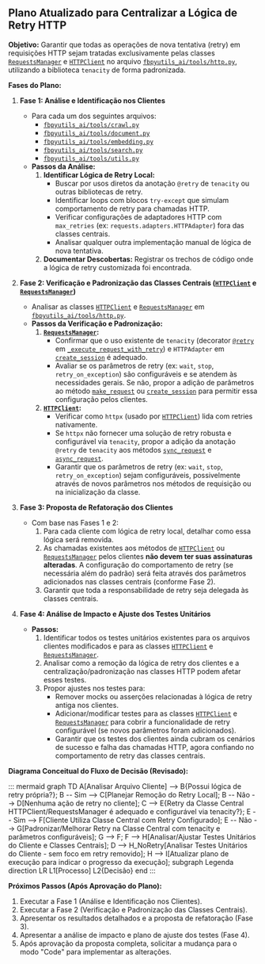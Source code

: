 ## Plano Atualizado para Centralizar a Lógica de Retry HTTP

**Objetivo:** Garantir que todas as operações de nova tentativa (retry) em requisições HTTP sejam tratadas exclusivamente pelas classes [`RequestsManager`](fbpyutils_ai/tools/http.py:258) e [`HTTPClient`](fbpyutils_ai/tools/http.py:35) no arquivo [`fbpyutils_ai/tools/http.py`](fbpyutils_ai/tools/http.py:1), utilizando a biblioteca `tenacity` de forma padronizada.

**Fases do Plano:**

1.  **Fase 1: Análise e Identificação nos Clientes**
    *   Para cada um dos seguintes arquivos:
        *   [`fbpyutils_ai/tools/crawl.py`](fbpyutils_ai/tools/crawl.py:1)
        *   [`fbpyutils_ai/tools/document.py`](fbpyutils_ai/tools/document.py:1)
        *   [`fbpyutils_ai/tools/embedding.py`](fbpyutils_ai/tools/embedding.py:1)
        *   [`fbpyutils_ai/tools/search.py`](fbpyutils_ai/tools/search.py:1)
        *   [`fbpyutils_ai/tools/utils.py`](fbpyutils_ai/tools/utils.py:1)
    *   **Passos da Análise:**
        1.  **Identificar Lógica de Retry Local:**
            *   Buscar por usos diretos da anotação `@retry` de `tenacity` ou outras bibliotecas de retry.
            *   Identificar loops com blocos `try-except` que simulam comportamento de retry para chamadas HTTP.
            *   Verificar configurações de adaptadores HTTP com `max_retries` (ex: `requests.adapters.HTTPAdapter`) fora das classes centrais.
            *   Analisar qualquer outra implementação manual de lógica de nova tentativa.
        2.  **Documentar Descobertas:** Registrar os trechos de código onde a lógica de retry customizada foi encontrada.

2.  **Fase 2: Verificação e Padronização das Classes Centrais ([`HTTPClient`](fbpyutils_ai/tools/http.py:35) e [`RequestsManager`](fbpyutils_ai/tools/http.py:258))**
    *   Analisar as classes [`HTTPClient`](fbpyutils_ai/tools/http.py:35) e [`RequestsManager`](fbpyutils_ai/tools/http.py:258) em [`fbpyutils_ai/tools/http.py`](fbpyutils_ai/tools/http.py:1).
    *   **Passos da Verificação e Padronização:**
        1.  **[`RequestsManager`](fbpyutils_ai/tools/http.py:258):**
            *   Confirmar que o uso existente de `tenacity` (decorator [`@retry`](fbpyutils_ai/tools/http.py:401) em [`_execute_request_with_retry`](fbpyutils_ai/tools/http.py:402)) e `HTTPAdapter` em [`create_session`](fbpyutils_ai/tools/http.py:278) é adequado.
            *   Avaliar se os parâmetros de retry (ex: `wait`, `stop`, `retry_on_exception`) são configuráveis e se atendem às necessidades gerais. Se não, propor a adição de parâmetros ao método [`make_request`](fbpyutils_ai/tools/http.py:350) ou [`create_session`](fbpyutils_ai/tools/http.py:278) para permitir essa configuração pelos clientes.
        2.  **[`HTTPClient`](fbpyutils_ai/tools/http.py:35):**
            *   Verificar como `httpx` (usado por [`HTTPClient`](fbpyutils_ai/tools/http.py:35)) lida com retries nativamente.
            *   Se `httpx` não fornecer uma solução de retry robusta e configurável via `tenacity`, propor a adição da anotação `@retry` de `tenacity` aos métodos [`sync_request`](fbpyutils_ai/tools/http.py:173) e [`async_request`](fbpyutils_ai/tools/http.py:88).
            *   Garantir que os parâmetros de retry (ex: `wait`, `stop`, `retry_on_exception`) sejam configuráveis, possivelmente através de novos parâmetros nos métodos de requisição ou na inicialização da classe.

3.  **Fase 3: Proposta de Refatoração dos Clientes**
    *   Com base nas Fases 1 e 2:
        1.  Para cada cliente com lógica de retry local, detalhar como essa lógica será removida.
        2.  As chamadas existentes aos métodos de [`HTTPClient`](fbpyutils_ai/tools/http.py:35) ou [`RequestsManager`](fbpyutils_ai/tools/http.py:258) pelos clientes **não devem ter suas assinaturas alteradas**. A configuração do comportamento de retry (se necessária além do padrão) será feita através dos parâmetros adicionados nas classes centrais (conforme Fase 2).
        3.  Garantir que toda a responsabilidade de retry seja delegada às classes centrais.

4.  **Fase 4: Análise de Impacto e Ajuste dos Testes Unitários**
    *   **Passos:**
        1.  Identificar todos os testes unitários existentes para os arquivos clientes modificados e para as classes [`HTTPClient`](fbpyutils_ai/tools/http.py:35) e [`RequestsManager`](fbpyutils_ai/tools/http.py:258).
        2.  Analisar como a remoção da lógica de retry dos clientes e a centralização/padronização nas classes HTTP podem afetar esses testes.
        3.  Propor ajustes nos testes para:
            *   Remover mocks ou asserções relacionadas à lógica de retry antiga nos clientes.
            *   Adicionar/modificar testes para as classes [`HTTPClient`](fbpyutils_ai/tools/http.py:35) e [`RequestsManager`](fbpyutils_ai/tools/http.py:258) para cobrir a funcionalidade de retry configurável (se novos parâmetros foram adicionados).
            *   Garantir que os testes dos clientes ainda cubram os cenários de sucesso e falha das chamadas HTTP, agora confiando no comportamento de retry das classes centrais.

**Diagrama Conceitual do Fluxo de Decisão (Revisado):**

::: mermaid
graph TD
    A[Analisar Arquivo Cliente] --> B{Possui lógica de retry própria?};
    B -- Sim --> C[Planejar Remoção do Retry Local];
    B -- Não --> D[Nenhuma ação de retry no cliente];
    C --> E{Retry da Classe Central HTTPClient/RequestsManager é adequado e configurável via tenacity?};
    E -- Sim --> F[Cliente Utiliza Classe Central com Retry Configurado];
    E -- Não --> G[Padronizar/Melhorar Retry na Classe Central com tenacity e parâmetros configuráveis];
    G --> F;
    F --> H[Analisar/Ajustar Testes Unitários do Cliente e Classes Centrais];
    D --> H_NoRetry[Analisar Testes Unitários do Cliente - sem foco em retry removido];
    H --> I[Atualizar plano de execução para indicar o progresso da execução];
    subgraph Legenda
        direction LR
        L1[Processo]
        L2{Decisão}
    end
:::

**Próximos Passos (Após Aprovação do Plano):**

1.  Executar a Fase 1 (Análise e Identificação nos Clientes).
2.  Executar a Fase 2 (Verificação e Padronização das Classes Centrais).
3.  Apresentar os resultados detalhados e a proposta de refatoração (Fase 3).
4.  Apresentar a análise de impacto e plano de ajuste dos testes (Fase 4).
5.  Após aprovação da proposta completa, solicitar a mudança para o modo "Code" para implementar as alterações.
